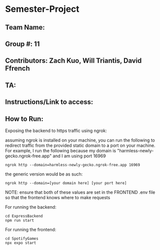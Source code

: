 # Semester-Project

## Team Name: <Insert Here>
## Group #: 11
## Contributors: Zach Kuo, Will Triantis, David Ffrench
## TA: <Insert Here>

## Instructions/Link to access: <insert here>


## How to Run:

Exposing the backend to https traffic using ngrok:

assuming ngrok is installed on your machine, you can run the following to redirect traffic from the provided static domain to a port on your machine. For example, I run the following because my domain is "harmless-newly-gecko.ngrok-free.app" and I am using port 16969

```
ngrok http --domain=harmless-newly-gecko.ngrok-free.app 16969
```

the generic version would be as such:

```
ngrok http --domain=[your domain here] [your port here]
```

NOTE: ensure that both of these values are set in the FRONTEND .env file so that the frontend knows where to make requests


For running the backend:

```
cd ExpressBackend
npm run start
```

For running the frontend:

```
cd SpotifyGames
npx expo start
```


